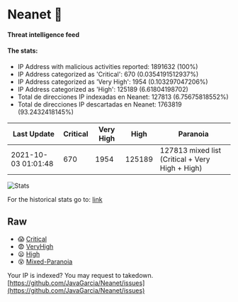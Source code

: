 # Neanet :hocho:
#### Threat intelligence feed
#### The stats:

- IP Address with malicious activities reported: 1891632 (100%)
- IP Address categorized as 'Critical':  670 (0.0354191512937%)
- IP Address categorized as 'Very High':  1954 (0.103297047206%)
- IP Address categorized as 'High':  125189 (6.61804198702)
- Total de direcciones IP indexadas en Neanet:  127813 (6.75675818552%)
- Total de direcciones IP descartadas en Neanet:  1763819 (93.2432418145%)

| Last Update | Critical | Very High | High | Paranoia |
| --- | --- | --- | --- | --- |
| 2021-10-03 01:01:48 | 670 | 1954 | 125189 | 127813 mixed list (Critical + Very High + High)|

![Stats](https://docs.google.com/spreadsheets/d/e/2PACX-1vSnaNMIXVabIpDJjufMlzH7poXnshF3mgd8Is1g9ytUEzVsP5my4Trn8f-xkoLLQ38xpL3HtmUexLo6/pubchart?oid=501124687&format=image)

For the historical stats go to: [link](/stats.csv)
## Raw
- :scream: [Critical](https://raw.githubusercontent.com/JavaGarcia/Neanet/master/blacklists/neanet_critical.txt)
- :fearful: [VeryHigh](https://raw.githubusercontent.com/JavaGarcia/Neanet/master/blacklists/neanet_veryHigh.txtt)
- :frowning: [High](https://raw.githubusercontent.com/JavaGarcia/Neanet/master/blacklists/neanet_high.txt)
- :dizzy_face: [Mixed-Paranoia](https://raw.githubusercontent.com/JavaGarcia/Neanet/master/blacklists/neanet_all.txt)


Your IP is indexed? You may request to takedown. [https://github.com/JavaGarcia/Neanet/issues](https://github.com/JavaGarcia/Neanet/issues)






































































































































































































































































































































































































































































































































































































































































































































































































































































































































































































































































































































































































































































































































































































































































































































































































































































































































































































































































































































































































































































































































































































































































































































































































































































































































































































































































































































































































































































































































































































































































































































































































































































































































































































































































































































































































































































































































































































































































































































































































































































































































































































































































































































































































































































































































































































































































































































































































































































































































































































































































































































































































































































































































































































































































































































































































































































































































































































































































































































































































































































































































































































































































































































































































































































































































































































































































































































































































































































































































































































































































































































































































































































































































































































































































































































































































































































































































































































































































































































































































































































































































































































































































































































































































































































































































































































































































































































































































































































































































































































































































































































































































































































































































































































